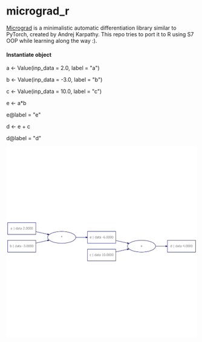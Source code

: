 # micrograd_r

[Micrograd](https://github.com/karpathy/micrograd) is a minimalistic automatic differentiation library similar to PyTorch, created by Andrej Karpathy. This repo tries to port it to R using S7 OOP while learning along the way :).

#### Instantiate object

a <- Value(inp_data = 2.0, label = "a")

b <- Value(inp_data = -3.0, label = "b")

c <- Value(inp_data = 10.0, label = "c")

e <- a*b

e@label = "e"

d <- e + c

d@label = "d"


![](graph.png)


 
